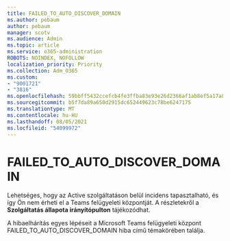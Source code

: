 ```yaml
---
title: FAILED_TO_AUTO_DISCOVER_DOMAIN
ms.author: pebaum
author: pebaum
manager: scotv
ms.audience: Admin
ms.topic: article
ms.service: o365-administration
ROBOTS: NOINDEX, NOFOLLOW
localization_priority: Priority
ms.collection: Adm_O365
ms.custom:
- "9001721"
- "3816"
ms.openlocfilehash: 59bbff5432ccefcb4fe3ffba83e93e26d2366af1ab8ef5a17a8294c1c5c0dfcb
ms.sourcegitcommit: b5f7da89a650d2915dc652449623c78be6247175
ms.translationtype: MT
ms.contentlocale: hu-HU
ms.lasthandoff: 08/05/2021
ms.locfileid: "54099972"
---
```

# <a name="failed_to_auto_discover_domain"></a>FAILED_TO_AUTO_DISCOVER_DOMAIN

Lehetséges, hogy az Active szolgáltatáson belül incidens tapasztalható, és így Ön nem érheti el a Teams felügyeleti központját. A részletekről a **Szolgáltatás állapota irányítópulton** tájékozódhat.

A hibaelhárítás egyes lépéseit a Microsoft Teams felügyeleti központ FAILED_TO_AUTO_DISCOVER_DOMAIN hiba című témakörében találja.
